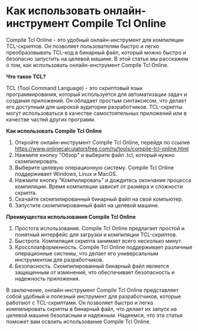 Как использовать онлайн-инструмент Compile Tcl Online
=====================================================

Compile Tcl Online - это удобный онлайн-инструмент для компиляции TCL-скриптов. Он позволяет пользователям быстро и легко преобразовывать TCL-код в бинарный файл, который можно быстро и безопасно запустить на целевой машине. В этой статье мы расскажем о том, как использовать онлайн-инструмент Compile Tcl Online.

**Что такое TCL?**

TCL (Tool Command Language) - это скриптовый язык программирования, который используется для автоматизации задач и создания приложений. Он обладает простым синтаксисом, что делает его доступным для широкой аудитории разработчиков. TCL-скрипты могут использоваться в качестве самостоятельных приложений или в качестве частей других программ.

**Как использовать Compile Tcl Online**

1. Откройте онлайн-инструмент Compile Tcl Online, перейдя по ссылке <https://www.onlinecalculatorsfree.com/ru/tools/compile-tcl-online.html>
2. Нажмите кнопку "Обзор" и выберите файл .tcl, который нужно скомпилировать.
3. Выберите целевую операционную систему. Compile Tcl Online поддерживает Windows, Linux и MacOS.
4. Нажмите кнопку "Компилировать" и дождитесь окончания процесса компиляции. Время компиляции зависит от размера и сложности скрипта.
5. Скачайте скомпилированный бинарный файл на свой компьютер.
6. Запустите скомпилированный файл на целевой машине.

**Преимущества использования Compile Tcl Online**

1. Простота использования. Compile Tcl Online предлагает простой и понятный интерфейс для загрузки и компиляции TCL-скриптов.
2. Быстрота. Компиляция скрипта занимает всего несколько минут.
3. Кроссплатформенность. Compile Tcl Online поддерживает различные операционные системы, что делает его универсальным инструментом для разработчиков.
4. Безопасность. Скомпилированный бинарный файл является защищенным от изменений, что обеспечивает безопасность и надежность приложения.

В заключение, онлайн-инструмент Compile Tcl Online представляет собой удобный и полезный инструмент для разработчиков, которые работают с TCL-скриптами. Он позволяет быстро и легко компилировать скрипты в бинарный файл, что делает их запуск на целевой машине безопасным и надежным. Надеемся, что эта статья поможет вам освоить использование Compile Tcl Online.